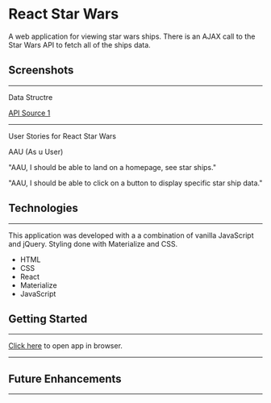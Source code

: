 # React Star Wars

A web application for viewing star wars ships. There is an AJAX call to the Star Wars API to fetch all of the ships data. 

## Screenshots
____________________

Data Structre

[API  Source 1](https://i.imgur.com/8EfXKM1.png)   

____________________
User Stories for React Star Wars

AAU (As u User)

"AAU, I should be able to land on a homepage, see star ships."

"AAU, I should be able to click on a button to display specific star ship data."

## Technologies
____________________

This application was developed with a a combination of vanilla JavaScript and jQuery. Styling done with Materialize and CSS.

- HTML
- CSS
- React
- Materialize
- JavaScript

## Getting Started
____________________

[Click here]() to open app in browser.
____________________

## Future Enhancements
____________________
